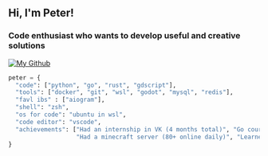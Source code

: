 ## Hi, I'm Peter!
### Code enthusiast who wants to develop useful and creative solutions
[![My Github](https://img.shields.io/github/followers/rem-aster.svg?style=social&label=Follow&maxAge=2592000)](https://github.com/rem-aster)

```python
peter = {
  "code": ["python", "go", "rust", "gdscript"],
  "tools": ["docker", "git", "wsl", "godot", "mysql", "redis"],
  "favl ibs" : ["aiogram"],
  "shell": "zsh",
  "os for code": "ubuntu in wsl",
  "code editor": "vscode",
  "achievements": ["Had an internship in VK (4 months total)", "Go course by Yandex completed",
                   "Had a minecraft server (80+ online daily)", "Learned Rust by myself"]
}
```
